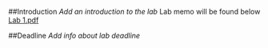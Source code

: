 ##Introduction
*Add an introduction to the lab*
Lab memo will be found below
[Lab 1.pdf](https://github.com/1DV020/labs/raw/master/Lab%201/Lab_1.pdf)

##Deadline
*Add info about lab deadline*